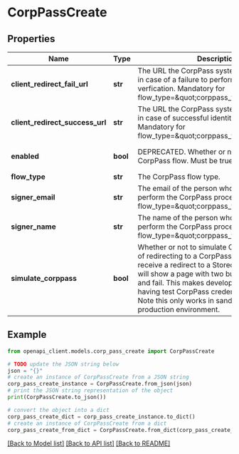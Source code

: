 # CorpPassCreate


## Properties

Name | Type | Description | Notes
------------ | ------------- | ------------- | -------------
**client_redirect_fail_url** | **str** | The URL the CorpPass system will redirect to in case of a failure to perform identity verfication. Mandatory for flow_type&#x3D;\&quot;corppass_flow_redirect\&quot; | [optional] 
**client_redirect_success_url** | **str** | The URL the CorpPass system will redirect to in case of successful identity verfication. Mandatory for flow_type&#x3D;\&quot;corppass_flow_redirect\&quot; | [optional] 
**enabled** | **bool** | DEPRECATED. Whether or not to enable the CorpPass flow. Must be true if provided. | [optional] [default to True]
**flow_type** | **str** | The CorpPass flow type. | 
**signer_email** | **str** | The email of the person who is going to perform the CorpPass process. Mandatory for flow_type&#x3D;\&quot;corppass_flow_email\&quot; | [optional] 
**signer_name** | **str** | The name of the person who is going to perform the CorpPass process. Mandatory for flow_type&#x3D;\&quot;corppass_flow_email\&quot; | [optional] 
**simulate_corppass** | **bool** | Whether or not to simulate CorpPass. Instead of redirecting to a CorpPass URL, you will receive a redirect to a Storecove URL which will show a page with two buttons: success and fail. This makes development without having test CorpPass credentials possible. Note this only works in sandbox, not in the production environment. | [optional] [default to False]

## Example

```python
from openapi_client.models.corp_pass_create import CorpPassCreate

# TODO update the JSON string below
json = "{}"
# create an instance of CorpPassCreate from a JSON string
corp_pass_create_instance = CorpPassCreate.from_json(json)
# print the JSON string representation of the object
print(CorpPassCreate.to_json())

# convert the object into a dict
corp_pass_create_dict = corp_pass_create_instance.to_dict()
# create an instance of CorpPassCreate from a dict
corp_pass_create_from_dict = CorpPassCreate.from_dict(corp_pass_create_dict)
```
[[Back to Model list]](../README.md#documentation-for-models) [[Back to API list]](../README.md#documentation-for-api-endpoints) [[Back to README]](../README.md)



